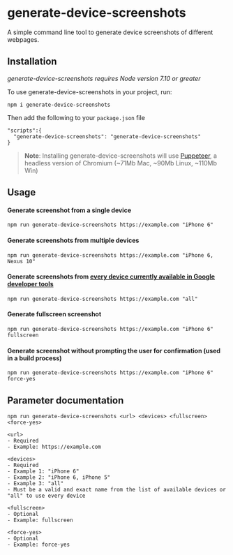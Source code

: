 # generate-device-screenshots
A simple command line tool to generate device screenshots of different webpages.

## Installation
*generate-device-screenshots requires Node version 7.10 or greater*

To use generate-device-screenshots in your project, run:
```
npm i generate-device-screenshots
```

Then add the following to your `package.json` file
```
"scripts":{
  "generate-device-screenshots": "generate-device-screenshots"
}
```


> **Note**: Installing generate-device-screenshots will use [Puppeteer](https://github.com/GoogleChrome/puppeteer), a headless version of Chromium (~71Mb Mac, ~90Mb Linux, ~110Mb Win)



## Usage
#### Generate screenshot from a single device
`npm run generate-device-screenshots https://example.com "iPhone 6"`

#### Generate screenshots from multiple devices
`npm run generate-device-screenshots https://example.com "iPhone 6, Nexus 10"`

#### Generate screenshots from [every device currently available in Google developer tools](https://github.com/GoogleChrome/puppeteer/blob/master/DeviceDescriptors.js)
`npm run generate-device-screenshots https://example.com "all"`

#### Generate fullscreen screenshot
`npm run generate-device-screenshots https://example.com "iPhone 6" fullscreen`

#### Generate screenshot without prompting the user for confirmation (used in a build process)
`npm run generate-device-screenshots https://example.com "iPhone 6" force-yes`


## Parameter documentation
`npm run generate-device-screenshots <url> <devices> <fullscreen> <force-yes>`

```
<url>
- Required
- Example: https://example.com
```

```
<devices>
- Required
- Example 1: "iPhone 6"
- Example 2: "iPhone 6, iPhone 5"
- Example 3: "all"
- Must be a valid and exact name from the list of available devices or "all" to use every device
```

```
<fullscreen>
- Optional
- Example: fullscreen
```

```
<force-yes>
- Optional
- Example: force-yes
```
